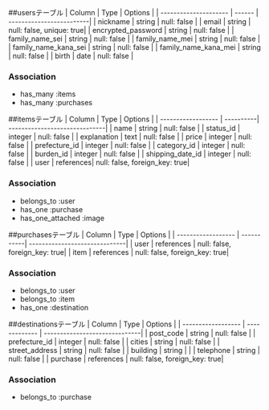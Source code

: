 ##usersテーブル
| Column                | Type   | Options                  |
| --------------------- | ------ | -------------------------|
| nickname              | string | null: false              |
| email                 | string | null: false, unique: true|
| encrypted_password    | string | null: false              |
| family_name_sei       | string | null: false              |
| family_name_mei       | string | null: false              |
| family_name_kana_sei  | string | null: false              |
| family_name_kana_mei  | string | null: false              |
| birth                 | date   | null: false              |

### Association
- has_many :items
- has_many :purchases

  


##itemsテーブル
| Column             | Type      | Options                       |
| ------------------ | ----------| ------------------------------|
| name               | string    | null: false                   |
| status_id          | integer   | null: false                   |
| explanation        | text      | null: false                   |
| price              | integer   | null: false                   |
| prefecture_id      | integer   | null: false                   |
| category_id        | integer   | null: false                   |
| burden_id          | integer   | null: false                   |
| shipping_date_id   | integer   | null: false                   |
| user               | references| null: false, foreign_key: true|


### Association
- belongs_to :user
- has_one :purchase
- has_one_attached :image




##purchasesテーブル
| Column             | Type       | Options                       |
| ------------------ | -----------| ------------------------------|
| user               | references | null: false, foreign_key: true|
| item               | references | null: false, foreign_key: true|

### Association
- belongs_to :user
- belongs_to :item
- has_one    :destination






##destinationsテーブル
| Column             | Type          | Options                       |
| ------------------ | ------------- | ------------------------------|
| post_code          | string        | null: false                   |
| prefecture_id      | integer       | null: false                   |
| cities             | string        | null: false                   |
| street_address     | string        | null: false                   |
| building           | string        |                               |
| telephone          | string        | null: false                   |
| purchase           | references    | null: false, foreign_key: true|

### Association
- belongs_to :purchase












